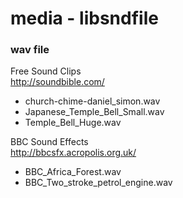 media - libsndfile
===============

### wav file
Free Sound Clips <br/>
http://soundbible.com/ <br/>
- church-chime-daniel_simon.wav
- Japanese_Temple_Bell_Small.wav
- Temple_Bell_Huge.wav

BBC Sound Effects <br/>
http://bbcsfx.acropolis.org.uk/ <br/>
- BBC_Africa_Forest.wav
- BBC_Two_stroke_petrol_engine.wav




